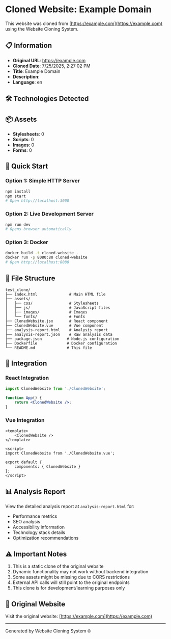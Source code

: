 # Cloned Website: Example Domain

This website was cloned from [https://example.com](https://example.com) using the Website Cloning System.

## 📋 Information

- **Original URL**: https://example.com
- **Cloned Date**: 7/25/2025, 2:27:02 PM
- **Title**: Example Domain
- **Description**: 
- **Language**: en

## 🛠️ Technologies Detected



## 📦 Assets

- **Stylesheets**: 0
- **Scripts**: 0
- **Images**: 0
- **Forms**: 0

## 🚀 Quick Start

### Option 1: Simple HTTP Server
```bash
npm install
npm start
# Open http://localhost:3000
```

### Option 2: Live Development Server
```bash
npm run dev
# Opens browser automatically
```

### Option 3: Docker
```bash
docker build -t cloned-website .
docker run -p 8080:80 cloned-website
# Open http://localhost:8080
```

## 📁 File Structure

```
test_clone/
├── index.html              # Main HTML file
├── assets/
│   ├── css/                # Stylesheets
│   ├── js/                 # JavaScript files
│   ├── images/             # Images
│   └── fonts/              # Fonts
├── ClonedWebsite.jsx       # React component
├── ClonedWebsite.vue       # Vue component
├── analysis-report.html    # Analysis report
├── analysis-report.json    # Raw analysis data
├── package.json           # Node.js configuration
├── Dockerfile             # Docker configuration
└── README.md              # This file
```

## 🔧 Integration

### React Integration
```jsx
import ClonedWebsite from './ClonedWebsite';

function App() {
    return <ClonedWebsite />;
}
```

### Vue Integration
```vue
<template>
    <ClonedWebsite />
</template>

<script>
import ClonedWebsite from './ClonedWebsite.vue';

export default {
    components: { ClonedWebsite }
};
</script>
```

## 📊 Analysis Report

View the detailed analysis report at `analysis-report.html` for:
- Performance metrics
- SEO analysis
- Accessibility information
- Technology stack details
- Optimization recommendations

## ⚠️ Important Notes

1. This is a static clone of the original website
2. Dynamic functionality may not work without backend integration
3. Some assets might be missing due to CORS restrictions
4. External API calls will still point to the original endpoints
5. This clone is for development/learning purposes only

## 🔗 Original Website

Visit the original website: [https://example.com](https://example.com)

---

Generated by Website Cloning System 🌐